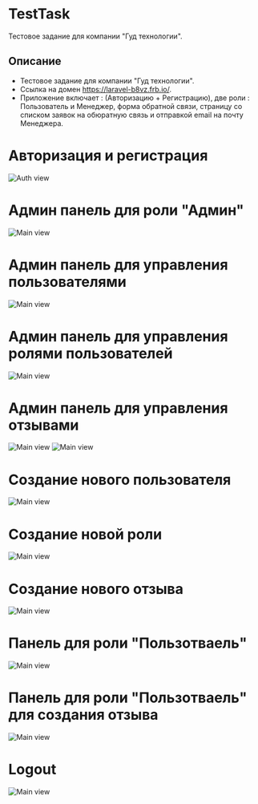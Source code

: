 # TestTask
Тестовое задание для компании "Гуд технологии".
## Описание
* Тестовое задание для компании "Гуд технологии".
* Ссылка на домен https://laravel-b8vz.frb.io/. 
* Приложение включает : (Авторизацию + Регистрацию), две роли : Пользователь и Менеджер, форма обратной связи, страницу со списком заявок на обюратную связь и отправкой email на почту Менеджера.
# Авторизация и регистрация
![Auth view](/screenshots/auth+reg_page.png)
# Админ панель для роли "Админ"
![Main view](/screenshots/admin_panel_page.png)
# Админ панель для управления пользователями
![Main view](/screenshots/manage_user_admin_panel_page.png)
# Админ панель для управления ролями пользователей
![Main view](/screenshots/manage_role_admin_panel_page.png)
# Админ панель для управления отзывами
![Main view](/screenshots/manage_feedback_admin_panel_page.png)
![Main view](/screenshots/manage_feedback_admin_panel_page_2.png)
# Создание нового пользователя
![Main view](/screenshots/create_user_page_2.png)
# Создание новой роли
![Main view](/screenshots/create_role_page_1.png)
# Создание нового отзыва
![Main view](/screenshots/create_feedback_page_1.png)
# Панель для роли "Пользотваель"
![Main view](/screenshots/user_panel.png)
# Панель для роли "Пользотваель" для создания отзыва
![Main view](/screenshots/user_feedback_panel.png)
# Logout
![Main view](/screenshots/logout.png)
